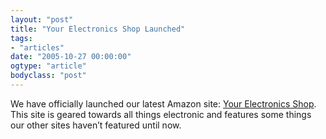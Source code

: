 ```yaml
---
layout: "post"
title: "Your Electronics Shop Launched"
tags: 
- "articles"
date: "2005-10-27 00:00:00"
ogtype: "article"
bodyclass: "post"
---
```


We have officially launched our latest Amazon site: [Your Electronics Shop](http://www.your-electronics-shop.com). This site is geared towards all things electronic and features some things our other sites haven’t featured until now.